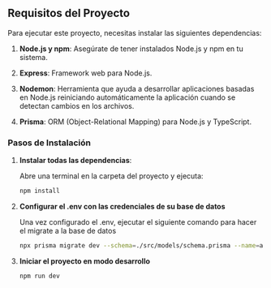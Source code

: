 ## Requisitos del Proyecto

Para ejecutar este proyecto, necesitas instalar las siguientes dependencias:

1. **Node.js y npm**: Asegúrate de tener instalados Node.js y npm en tu sistema.

2. **Express**: Framework web para Node.js.

3. **Nodemon**: Herramienta que ayuda a desarrollar aplicaciones basadas en Node.js reiniciando automáticamente la aplicación cuando se detectan cambios en los archivos.

4. **Prisma**: ORM (Object-Relational Mapping) para Node.js y TypeScript.

### Pasos de Instalación

1. **Instalar todas las dependencias**:

   Abre una terminal en la carpeta del proyecto y ejecuta:

   ```bash
   npm install

2. **Configurar el .env con las credenciales de su base de datos**

   Una vez configurado el .env, ejecutar el siguiente comando para hacer el migrate a la base de datos
   
   ```bash
   npx prisma migrate dev --schema=./src/models/schema.prisma --name=aviacion:v1.0

3. **Iniciar el proyecto en modo desarrollo**   

   ```bash
   npm run dev
